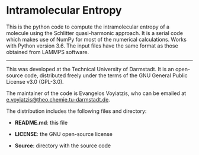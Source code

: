 # Intramolecular Entropy

This is the python code to compute the intramolecular entropy of a molecule using the Schlitter quasi-harmonic approach.
It is a serial code which makes use of NumPy for most of the numerical calculations. Works with Python version 3.6. The input files have the same format as those obtained from LAMMPS software.

---

This was developed at the Technical University of Darmstadt.  It is an open-source code, 
distributed freely under the terms of the GNU General Public License v3.0 (GPL-3.0).

The maintainer of the code is Evangelos Voyiatzis, who can be emailed at [e.voyiatzis@theo.chemie.tu-darmstadt.de](e.voyiatzis@theo.chemie.tu-darmstadt.de).  

The distribution includes the following files and directory:

- **README.md**: this file

- **LICENSE**: the GNU open-source license

- **Source**: directory with the source code
